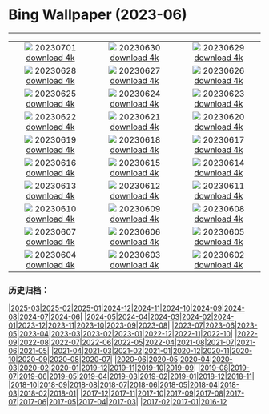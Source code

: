 # Bing Wallpaper (2023-06)
**************
| | | |
| :----: | :----: | :----: |
| ![](https://www.bing.com/th?id=OHR.PelotonPont_IT-IT1171234733_1920x1080.jpg) 20230701 [download 4k](https://www.bing.com/th?id=OHR.PelotonPont_IT-IT1171234733_UHD.jpg) | ![](https://www.bing.com/th?id=OHR.LakeBraies_IT-IT3865715087_1920x1080.jpg) 20230630 [download 4k](https://www.bing.com/th?id=OHR.LakeBraies_IT-IT3865715087_UHD.jpg) | ![](https://www.bing.com/th?id=OHR.AlgheroCapoCaccia_IT-IT6529245223_1920x1080.jpg) 20230629 [download 4k](https://www.bing.com/th?id=OHR.AlgheroCapoCaccia_IT-IT6529245223_UHD.jpg) |
| ![](https://www.bing.com/th?id=OHR.PrideIceland_IT-IT6514016290_1920x1080.jpg) 20230628 [download 4k](https://www.bing.com/th?id=OHR.PrideIceland_IT-IT6514016290_UHD.jpg) | ![](https://www.bing.com/th?id=OHR.SedonaSunset_IT-IT6775743952_1920x1080.jpg) 20230627 [download 4k](https://www.bing.com/th?id=OHR.SedonaSunset_IT-IT6775743952_UHD.jpg) | ![](https://www.bing.com/th?id=OHR.VillandryGarden_IT-IT7596299422_1920x1080.jpg) 20230626 [download 4k](https://www.bing.com/th?id=OHR.VillandryGarden_IT-IT7596299422_UHD.jpg) |
| ![](https://www.bing.com/th?id=OHR.PetraTreasury_IT-IT8544676447_1920x1080.jpg) 20230625 [download 4k](https://www.bing.com/th?id=OHR.PetraTreasury_IT-IT8544676447_UHD.jpg) | ![](https://www.bing.com/th?id=OHR.NhaTrang_IT-IT8851415137_1920x1080.jpg) 20230624 [download 4k](https://www.bing.com/th?id=OHR.NhaTrang_IT-IT8851415137_UHD.jpg) | ![](https://www.bing.com/th?id=OHR.PollinatorMonarch_IT-IT6949124466_1920x1080.jpg) 20230623 [download 4k](https://www.bing.com/th?id=OHR.PollinatorMonarch_IT-IT6949124466_UHD.jpg) |
| ![](https://www.bing.com/th?id=OHR.PeruAmazon_IT-IT9169623612_1920x1080.jpg) 20230622 [download 4k](https://www.bing.com/th?id=OHR.PeruAmazon_IT-IT9169623612_UHD.jpg) | ![](https://www.bing.com/th?id=OHR.StonehengeSalisbury_IT-IT8579898357_1920x1080.jpg) 20230621 [download 4k](https://www.bing.com/th?id=OHR.StonehengeSalisbury_IT-IT8579898357_UHD.jpg) | ![](https://www.bing.com/th?id=OHR.EagleTree_IT-IT7463150874_1920x1080.jpg) 20230620 [download 4k](https://www.bing.com/th?id=OHR.EagleTree_IT-IT7463150874_UHD.jpg) |
| ![](https://www.bing.com/th?id=OHR.Fawn_IT-IT6416189711_1920x1080.jpg) 20230619 [download 4k](https://www.bing.com/th?id=OHR.Fawn_IT-IT6416189711_UHD.jpg) | ![](https://www.bing.com/th?id=OHR.RomeView_IT-IT9288537462_1920x1080.jpg) 20230618 [download 4k](https://www.bing.com/th?id=OHR.RomeView_IT-IT9288537462_UHD.jpg) | ![](https://www.bing.com/th?id=OHR.SurfSanDiego_IT-IT5610851115_1920x1080.jpg) 20230617 [download 4k](https://www.bing.com/th?id=OHR.SurfSanDiego_IT-IT5610851115_UHD.jpg) |
| ![](https://www.bing.com/th?id=OHR.HawksbillTurtle_IT-IT4337897539_1920x1080.jpg) 20230616 [download 4k](https://www.bing.com/th?id=OHR.HawksbillTurtle_IT-IT4337897539_UHD.jpg) | ![](https://www.bing.com/th?id=OHR.SmokyFireflies_IT-IT3344018044_1920x1080.jpg) 20230615 [download 4k](https://www.bing.com/th?id=OHR.SmokyFireflies_IT-IT3344018044_UHD.jpg) | ![](https://www.bing.com/th?id=OHR.PassauSunsetJune_IT-IT1818534343_1920x1080.jpg) 20230614 [download 4k](https://www.bing.com/th?id=OHR.PassauSunsetJune_IT-IT1818534343_UHD.jpg) |
| ![](https://www.bing.com/th?id=OHR.CastelluccioUmbria_IT-IT4944270639_1920x1080.jpg) 20230613 [download 4k](https://www.bing.com/th?id=OHR.CastelluccioUmbria_IT-IT4944270639_UHD.jpg) | ![](https://www.bing.com/th?id=OHR.BigBendAnniv_IT-IT0010435736_1920x1080.jpg) 20230612 [download 4k](https://www.bing.com/th?id=OHR.BigBendAnniv_IT-IT0010435736_UHD.jpg) | ![](https://www.bing.com/th?id=OHR.GoliathHeron_IT-IT7577072381_1920x1080.jpg) 20230611 [download 4k](https://www.bing.com/th?id=OHR.GoliathHeron_IT-IT7577072381_UHD.jpg) |
| ![](https://www.bing.com/th?id=OHR.PortugalDay_IT-IT6704188860_1920x1080.jpg) 20230610 [download 4k](https://www.bing.com/th?id=OHR.PortugalDay_IT-IT6704188860_UHD.jpg) | ![](https://www.bing.com/th?id=OHR.BalloonsTurkey_IT-IT6131651809_1920x1080.jpg) 20230609 [download 4k](https://www.bing.com/th?id=OHR.BalloonsTurkey_IT-IT6131651809_UHD.jpg) | ![](https://www.bing.com/th?id=OHR.PlayfulHumpback_IT-IT3692296817_1920x1080.jpg) 20230608 [download 4k](https://www.bing.com/th?id=OHR.PlayfulHumpback_IT-IT3692296817_UHD.jpg) |
| ![](https://www.bing.com/th?id=OHR.ChacoCulture_IT-IT2917728990_1920x1080.jpg) 20230607 [download 4k](https://www.bing.com/th?id=OHR.ChacoCulture_IT-IT2917728990_UHD.jpg) | ![](https://www.bing.com/th?id=OHR.CliffsEtretat_IT-IT8813187873_1920x1080.jpg) 20230606 [download 4k](https://www.bing.com/th?id=OHR.CliffsEtretat_IT-IT8813187873_UHD.jpg) | ![](https://www.bing.com/th?id=OHR.PlasticParrotfish_IT-IT8230571535_1920x1080.jpg) 20230605 [download 4k](https://www.bing.com/th?id=OHR.PlasticParrotfish_IT-IT8230571535_UHD.jpg) |
| ![](https://www.bing.com/th?id=OHR.MauiBeach_IT-IT7525014716_1920x1080.jpg) 20230604 [download 4k](https://www.bing.com/th?id=OHR.MauiBeach_IT-IT7525014716_UHD.jpg) | ![](https://www.bing.com/th?id=OHR.SouthKaibabTrail_IT-IT5648929650_1920x1080.jpg) 20230603 [download 4k](https://www.bing.com/th?id=OHR.SouthKaibabTrail_IT-IT5648929650_UHD.jpg) | ![](https://www.bing.com/th?id=OHR.FestadellaRepubblica_IT-IT4688847105_1920x1080.jpg) 20230602 [download 4k](https://www.bing.com/th?id=OHR.FestadellaRepubblica_IT-IT4688847105_UHD.jpg) |

### 历史归档：

|[2025-03](2025-03/2025-03.md)|[2025-02](2025-02/2025-02.md)|[2025-01](2025-01/2025-01.md)|[2024-12](2024-12/2024-12.md)|[2024-11](2024-11/2024-11.md)|[2024-10](2024-10/2024-10.md)|[2024-09](2024-09/2024-09.md)|[2024-08](2024-08/2024-08.md)|[2024-07](2024-07/2024-07.md)|[2024-06](2024-06/2024-06.md)|
|[2024-05](2024-05/2024-05.md)|[2024-04](2024-04/2024-04.md)|[2024-03](2024-03/2024-03.md)|[2024-02](2024-02/2024-02.md)|[2024-01](2024-01/2024-01.md)|[2023-12](2023-12/2023-12.md)|[2023-11](2023-11/2023-11.md)|[2023-10](2023-10/2023-10.md)|[2023-09](2023-09/2023-09.md)|[2023-08](2023-08/2023-08.md)|
|[2023-07](2023-07/2023-07.md)|[2023-06](2023-06/2023-06.md)|[2023-05](2023-05/2023-05.md)|[2023-04](2023-04/2023-04.md)|[2023-03](2023-03/2023-03.md)|[2023-02](2023-02/2023-02.md)|[2023-01](2023-01/2023-01.md)|[2022-12](2022-12/2022-12.md)|[2022-11](2022-11/2022-11.md)|[2022-10](2022-10/2022-10.md)|
|[2022-09](2022-09/2022-09.md)|[2022-08](2022-08/2022-08.md)|[2022-07](2022-07/2022-07.md)|[2022-06](2022-06/2022-06.md)|[2022-05](2022-05/2022-05.md)|[2022-04](2022-04/2022-04.md)|[2021-08](2021-08/2021-08.md)|[2021-07](2021-07/2021-07.md)|[2021-06](2021-06/2021-06.md)|[2021-05](2021-05/2021-05.md)|
|[2021-04](2021-04/2021-04.md)|[2021-03](2021-03/2021-03.md)|[2021-02](2021-02/2021-02.md)|[2021-01](2021-01/2021-01.md)|[2020-12](2020-12/2020-12.md)|[2020-11](2020-11/2020-11.md)|[2020-10](2020-10/2020-10.md)|[2020-09](2020-09/2020-09.md)|[2020-08](2020-08/2020-08.md)|[2020-07](2020-07/2020-07.md)|
|[2020-06](2020-06/2020-06.md)|[2020-05](2020-05/2020-05.md)|[2020-04](2020-04/2020-04.md)|[2020-03](2020-03/2020-03.md)|[2020-02](2020-02/2020-02.md)|[2020-01](2020-01/2020-01.md)|[2019-12](2019-12/2019-12.md)|[2019-11](2019-11/2019-11.md)|[2019-10](2019-10/2019-10.md)|[2019-09](2019-09/2019-09.md)|
|[2019-08](2019-08/2019-08.md)|[2019-07](2019-07/2019-07.md)|[2019-06](2019-06/2019-06.md)|[2019-05](2019-05/2019-05.md)|[2019-04](2019-04/2019-04.md)|[2019-03](2019-03/2019-03.md)|[2019-02](2019-02/2019-02.md)|[2019-01](2019-01/2019-01.md)|[2018-12](2018-12/2018-12.md)|[2018-11](2018-11/2018-11.md)|
|[2018-10](2018-10/2018-10.md)|[2018-09](2018-09/2018-09.md)|[2018-08](2018-08/2018-08.md)|[2018-07](2018-07/2018-07.md)|[2018-06](2018-06/2018-06.md)|[2018-05](2018-05/2018-05.md)|[2018-04](2018-04/2018-04.md)|[2018-03](2018-03/2018-03.md)|[2018-02](2018-02/2018-02.md)|[2018-01](2018-01/2018-01.md)|
|[2017-12](2017-12/2017-12.md)|[2017-11](2017-11/2017-11.md)|[2017-10](2017-10/2017-10.md)|[2017-09](2017-09/2017-09.md)|[2017-08](2017-08/2017-08.md)|[2017-07](2017-07/2017-07.md)|[2017-06](2017-06/2017-06.md)|[2017-05](2017-05/2017-05.md)|[2017-04](2017-04/2017-04.md)|[2017-03](2017-03/2017-03.md)|
|[2017-02](2017-02/2017-02.md)|[2017-01](2017-01/2017-01.md)|[2016-12](2016-12/2016-12.md)